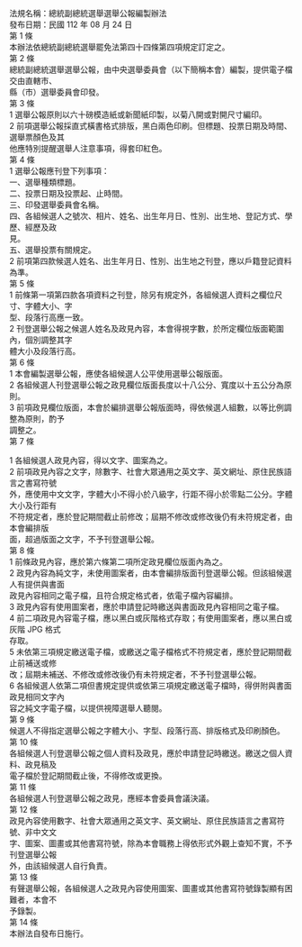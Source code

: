 法規名稱：總統副總統選舉選舉公報編製辦法  
發布日期：民國 112 年 08 月 24 日  
第 1 條  
本辦法依總統副總統選舉罷免法第四十四條第四項規定訂定之。  
第 2 條  
總統副總統選舉選舉公報，由中央選舉委員會（以下簡稱本會）編製，提供電子檔交由直轄市、  
縣（市）選舉委員會印發。  
第 3 條  
1 選舉公報原則以六十磅模造紙或新聞紙印製，以菊八開或對開尺寸編印。  
2 前項選舉公報採直式橫書格式排版，黑白兩色印刷。但標題、投票日期及時間、選舉票顏色及其  
他應特別提醒選舉人注意事項，得套印紅色。  
第 4 條  
1 選舉公報應刊登下列事項：  
一、選舉種類標題。  
二、投票日期及投票起、止時間。  
三、印發選舉委員會名稱。  
四、各組候選人之號次、相片、姓名、出生年月日、性別、出生地、登記方式、學歷、經歷及政  
見。  
五、選舉投票有關規定。  
2 前項第四款候選人姓名、出生年月日、性別、出生地之刊登，應以戶籍登記資料為準。  
第 5 條  
1 前條第一項第四款各項資料之刊登，除另有規定外，各組候選人資料之欄位尺寸、字體大小、字  
型、段落行高應一致。  
2 刊登選舉公報之候選人姓名及政見內容，本會得視字數，於所定欄位版面範圍內，個別調整其字  
體大小及段落行高。  
第 6 條  
1 本會編製選舉公報，應使各組候選人公平使用選舉公報版面。  
2 各組候選人刊登選舉公報之政見欄位版面長度以十八公分、寬度以十五公分為原則。  
3 前項政見欄位版面，本會於編排選舉公報版面時，得依候選人組數，以等比例調整為原則，酌予  
調整之。  
第 7 條  


1 各組候選人政見內容，得以文字、圖案為之。  
2 前項政見內容之文字，除數字、社會大眾通用之英文字、英文網址、原住民族語言之書寫符號  
外，應使用中文文字，字體大小不得小於八級字，行距不得小於零點二公分。字體大小及行距有  
不符規定者，應於登記期間截止前修改；屆期不修改或修改後仍有未符規定者，由本會編排版  
面，超過版面之文字，不予刊登選舉公報。  
第 8 條  
1 前條政見內容，應於第六條第二項所定政見欄位版面內為之。  
2 政見內容為純文字，未使用圖案者，由本會編排版面刊登選舉公報。但該組候選人有提供與書面  
政見內容相同之電子檔，且符合規定格式者，依電子檔內容編排。  
3 政見內容有使用圖案者，應於申請登記時繳送與書面政見內容相同之電子檔。  
4 前二項政見內容電子檔，應以黑白或灰階格式存取；有使用圖案者，應以黑白或灰階 JPG 格式  
存取。  
5 未依第三項規定繳送電子檔，或繳送之電子檔格式不符規定者，應於登記期間截止前補送或修  
改；屆期未補送、不修改或修改後仍有未符規定者，不予刊登選舉公報。  
6 各組候選人依第二項但書規定提供或依第三項規定繳送電子檔時，得併附與書面政見相同文字內  
容之純文字電子檔，以提供視障選舉人聽閱。  
第 9 條  
候選人不得指定選舉公報之字體大小、字型、段落行高、排版格式及印刷顏色。  
第 10 條  
各組候選人刊登選舉公報之個人資料及政見，應於申請登記時繳送。繳送之個人資料、政見稿及  
電子檔於登記期間截止後，不得修改或更換。  
第 11 條  
各組候選人刊登選舉公報之政見，應經本會委員會議決議。  
第 12 條  
政見內容使用數字、社會大眾通用之英文字、英文網址、原住民族語言之書寫符號、非中文文  
字、圖案、圖畫或其他書寫符號，除為本會職務上得依形式外觀上查知不實，不予刊登選舉公報  
外，由該組候選人自行負責。  
第 13 條  
有聲選舉公報，各組候選人之政見內容使用圖案、圖畫或其他書寫符號錄製顯有困難者，本會不  
予錄製。  
第 14 條  
本辦法自發布日施行。  


